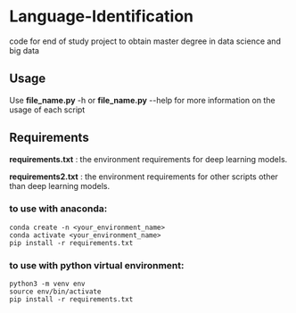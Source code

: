 # Language-Identification
code for end of study project to obtain master degree in data science and big data

## Usage

Use **file_name.py** -h or **file_name.py** --help for more information on the usage of each script

## Requirements

**requirements.txt** : the environment requirements for deep learning models.

**requirements2.txt** : the environment requirements for other scripts other than deep learning models.

### to use with anaconda:

```
conda create -n <your_environment_name> 
conda activate <your_environment_name> 
pip install -r requirements.txt
```

### to use with  python virtual environment:

```
python3 -m venv env
source env/bin/activate
pip install -r requirements.txt
```

